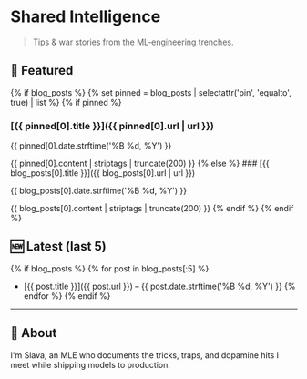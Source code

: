 # Shared Intelligence

> Tips & war stories from the ML‑engineering trenches.

## 📌 Featured

{% if blog_posts %}
{%     set pinned = blog_posts | selectattr('pin', 'equalto', true) | list %}
{%     if pinned %}

### [{{ pinned[0].title }}]({{ pinned[0].url | url }})

<p>{{ pinned[0].date.strftime('%B %d, %Y') }}</p>
{{ pinned[0].content | striptags | truncate(200) }}
{%     else %}
### [{{ blog_posts[0].title }}]({{ blog_posts[0].url | url }})
<p>{{ blog_posts[0].date.strftime('%B %d, %Y') }}</p>
{{ blog_posts[0].content | striptags | truncate(200) }}
{%     endif %}
{% endif %}

## 🆕 Latest&nbsp;(last 5)

{% if blog_posts %}
{%     for post in blog_posts[:5] %}

- [{{ post.title }}]({{ post.url }}) – {{ post.date.strftime('%B %d, %Y') }}
  {%     endfor %}
  {% endif %}

---

## 👋 About

I'm Slava, an MLE who documents the tricks, traps, and dopamine hits
I meet while shipping models to production.
